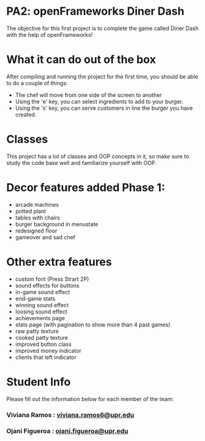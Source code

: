 # PA2: openFrameworks Diner Dash
The objective for this first project is to complete the game called Diner Dash with the help of openFrameworks!

# What it can do out of the box
After compiling and running the project for the first time, you should be able to do a couple of things:

- The chef will move from one side of the screen to another
- Using the 'e' key, you can select ingredients to add to your burger.
- Using the 's' key, you can serve customers in line the burger you have created.

# Classes
This project has a lot of classes and OOP concepts in it, so make sure to study the code base well and familiarize yourself with OOP.

# Decor features added Phase 1:
- arcade machines
- potted plant 
- tables with chairs
- burger background in menustate
- redesigned floor 
- gameover and sad chef

# Other extra features
- custom font (Press Strart 2P)
- sound effects for buttons
- in-game sound effect
- end-game stats
- winning sound effect
- loosing sound effect
- achievements page
- stats page (with pagination to show more than 4 past games)
- raw patty texture
- cooked patty texture
- improved button class
- improved money indicator
- clients that left indicator

# Student Info
Please fill out the information below for each member of the team:

### Viviana Ramos : viviana.ramos6@upr.edu

### Ojani Figueroa : ojani.figueroa@upr.edu
